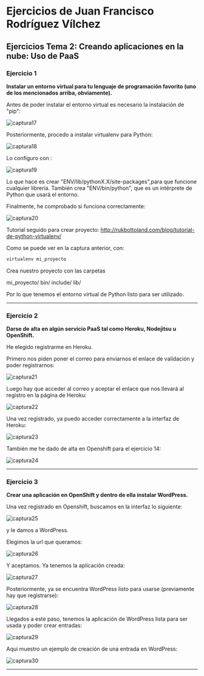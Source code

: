 Ejercicios de Juan Francisco Rodríguez Vílchez
================================================

## Ejercicios Tema 2: Creando aplicaciones en la nube: Uso de PaaS ##

### Ejercicio 1 ###

**Instalar un entorno virtual para tu lenguaje de programación favorito (uno de los mencionados arriba, obviamente).**

Antes de poder instalar el entorno virtual es necesario la instalación de "pip":

![captura17](http://i.imgur.com/Mm1eCVX.png)

Posteriormente, procedo a instalar virtualenv para Python:

![captura18](http://i.imgur.com/1AOm7u4.png)

Lo configuro con :

![captura19](http://i.imgur.com/Dflmjnl.png)

Lo que hace es crear "ENV/lib/pythonX.X/site-packages",para que funcione cualquier librería. También crea "ENV/bin/python", que es un intérprete de Python que usará el entorno.

Finalmente, he comprobado si funciona correctamente:

![captura20](http://i.imgur.com/lr07SFE.png)

Tutorial seguido para crear proyecto: http://rukbottoland.com/blog/tutorial-de-python-virtualenv/

Como se puede ver en la captura anterior, con:

```sh
virtualenv mi_proyecto
```
Crea nuestro proyecto con las carpetas 

mi_proyecto/
    bin/
    include/
    lib/
    
Por lo que tenemos el entorno virtual de Python listo para ser utilizado.

***

### Ejercicio 2 ###

**Darse de alta en algún servicio PaaS tal como Heroku, Nodejitsu u OpenShift.**

He elegido registrarme en Heroku.

Primero nos piden poner el correo para enviarnos el enlace de validación y poder registrarnos:

![captura21](http://i.imgur.com/4FtvoZ2.png)

Luego hay que acceder al correo y aceptar el enlace que nos llevará al registro en la página de Heroku:

![captura22](http://i.imgur.com/VjeyQyO.png)

Una vez registrado, ya puedo acceder correctamente a la interfaz de Heroku:

![captura23](http://i.imgur.com/cZiWnfg.png)

También me he dado de alta en Openshift para el ejercicio 14:

![captura24](http://i.imgur.com/55v20qM.png)

***

### Ejercicio 3 ###

**Crear una aplicación en OpenShift y dentro de ella instalar WordPress.**

Una vez registrado en Openshift, buscamos en la interfaz lo siguiente:

![captura25](http://i.imgur.com/n0AmxOq.png)

y le damos a WordPress.

Elegimos la url que queramos:

![captura26](http://i.imgur.com/BR3ZuhF.png)

Y aceptamos. Ya tenemos la aplicación creada:

![captura27](http://i.imgur.com/97SJEMT.png)

Posteriormente, ya se encuentra WordPress listo para usarse (previamente hay que registrarse):

![captura28](http://i.imgur.com/F9VRxrS.png)

Llegados a este paso, tenemos la aplicación de WordPress lista para ser usada y poder crear entradas:

![captura29](http://i.imgur.com/LQbWg0t.png)

Aqui muestro un ejemplo de creación de una entrada en WordPress:

![captura30](http://i.imgur.com/0OpvoAM.png)

***
